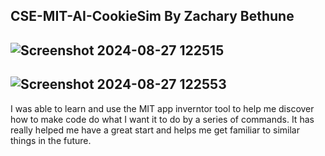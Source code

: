CSE-MIT-AI-CookieSim By Zachary Bethune
----------------------------------------
![Screenshot 2024-08-27 122515](https://github.com/user-attachments/assets/5901d0c1-98fa-4c08-98df-ec1a885f480f)
-----------------------------------------------------------------------------------------------------------------
![Screenshot 2024-08-27 122553](https://github.com/user-attachments/assets/2cc6f26c-9b75-43b7-9807-bb0e807971a8)
-----------------------------------------------------------------------------------------------------------------
I was able to learn and use the MIT app inverntor tool to help me discover how to make code do what I want it to do by a series of commands. It has really helped me have a great start and helps me get familiar to similar things in the future.
